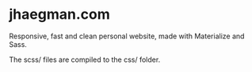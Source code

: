 # jhaegman.com
Responsive, fast and clean personal website, made with Materialize and Sass.

The scss/ files are compiled to the css/ folder.
